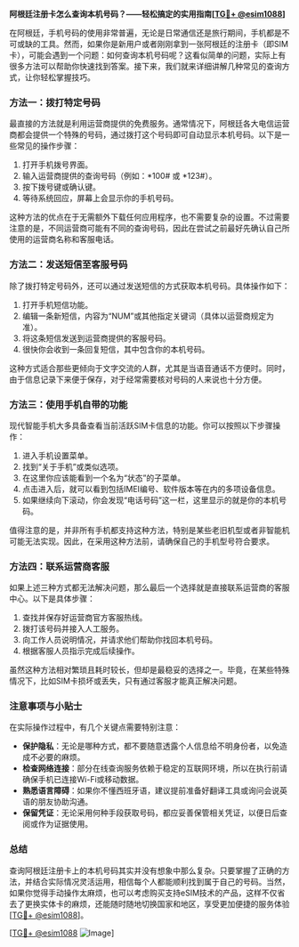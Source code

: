 **阿根廷注册卡怎么查询本机号码？——轻松搞定的实用指南[[TG💪+ @esim1088](https://t.me/s/esim1088)]**

在阿根廷，手机号码的使用非常普遍，无论是日常通信还是旅行期间，手机都是不可或缺的工具。然而，如果你是新用户或者刚刚拿到一张阿根廷的注册卡（即SIM卡），可能会遇到一个问题：如何查询本机号码呢？这看似简单的问题，实际上有很多方法可以帮助你快速找到答案。接下来，我们就来详细讲解几种常见的查询方式，让你轻松掌握技巧。

### 方法一：拨打特定号码

最直接的方法就是利用运营商提供的免费服务。通常情况下，阿根廷各大电信运营商都会提供一个特殊的号码，通过拨打这个号码即可自动显示本机号码。以下是一些常见的操作步骤：

1. 打开手机拨号界面。
2. 输入运营商提供的查询号码（例如：*100# 或 *123#）。
3. 按下拨号键或确认键。
4. 等待系统回应，屏幕上会显示你的手机号码。

这种方法的优点在于无需额外下载任何应用程序，也不需要复杂的设置。不过需要注意的是，不同运营商可能有不同的查询号码，因此在尝试之前最好先确认自己所使用的运营商名称和客服电话。

### 方法二：发送短信至客服号码

除了拨打特定号码外，还可以通过发送短信的方式获取本机号码。具体操作如下：

1. 打开手机短信功能。
2. 编辑一条新短信，内容为“NUM”或其他指定关键词（具体以运营商规定为准）。
3. 将这条短信发送到运营商提供的客服号码。
4. 很快你会收到一条回复短信，其中包含你的本机号码。

这种方式适合那些更倾向于文字交流的人群，尤其是当语音通话不方便时。同时，由于信息记录下来便于保存，对于经常需要核对号码的人来说也十分方便。

### 方法三：使用手机自带的功能

现代智能手机大多具备查看当前活跃SIM卡信息的功能。你可以按照以下步骤操作：

1. 进入手机设置菜单。
2. 找到“关于手机”或类似选项。
3. 在这里你应该能看到一个名为“状态”的子菜单。
4. 点击进入后，就可以看到包括IMEI编号、软件版本等在内的多项设备信息。
5. 如果继续向下滚动，你会发现“电话号码”这一栏，这里显示的就是你的本机号码。

值得注意的是，并非所有手机都支持这种方法，特别是某些老旧机型或者非智能机可能无法实现。因此，在采用这种方法前，请确保自己的手机型号符合要求。

### 方法四：联系运营商客服

如果上述三种方式都无法解决问题，那么最后一个选择就是直接联系运营商的客服中心。以下是具体步骤：

1. 查找并保存好运营商官方客服热线。
2. 拨打该号码并接入人工服务。
3. 向工作人员说明情况，并请求他们帮助你找回本机号码。
4. 根据客服人员指示完成后续操作。

虽然这种方法相对繁琐且耗时较长，但却是最稳妥的选择之一。毕竟，在某些特殊情况下，比如SIM卡损坏或丢失，只有通过客服才能真正解决问题。

### 注意事项与小贴士

在实际操作过程中，有几个关键点需要特别注意：

- **保护隐私**：无论是哪种方式，都不要随意透露个人信息给不明身份者，以免造成不必要的麻烦。
- **检查网络连接**：部分在线查询服务依赖于稳定的互联网环境，所以在执行前请确保手机已连接Wi-Fi或移动数据。
- **熟悉语言障碍**：如果你不懂西班牙语，建议提前准备好翻译工具或询问会说英语的朋友协助沟通。
- **保留凭证**：无论采用何种手段获取号码，都应妥善保管相关凭证，以便日后查阅或作为证据使用。

### 总结

查询阿根廷注册卡上的本机号码其实并没有想象中那么复杂。只要掌握了正确的方法，并结合实际情况灵活运用，相信每个人都能顺利找到属于自己的号码。当然，如果你觉得手动操作太麻烦，也可以考虑购买支持eSIM技术的产品，这样不仅省去了更换实体卡的麻烦，还能随时随地切换国家和地区，享受更加便捷的服务体验[[TG💪+ @esim1088](https://t.me/s/esim1088)]。

[[TG💪+ @esim1088](https://t.me/s/esim1088) ![Image](https://i.postimg.cc/4NQfJmqS/Snipaste-2025-05-13-00-14-12.png)]